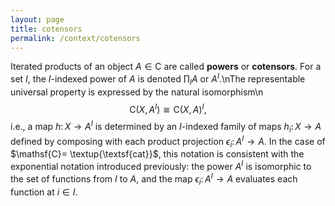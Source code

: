```yaml
---
layout: page
title: cotensors
permalink: /context/cotensors
---
```

Iterated products of an object $A \in \mathsf{C}$ are called **powers** or **cotensors**. For a set $I$, the $I$-indexed power of $A$ is denoted $\prod_I A$ or $A^I$.\nThe representable universal property is expressed by the natural isomorphism\n$$ \mathsf{C}(X,A^I) \cong \mathsf{C} (X,A)^I,$$ i.e., a map $h \colon X \to A^I$ is determined by an $I$-indexed family of maps $h_i \colon X \to A$ defined by composing with each product projection $\epsilon_i \colon A^I \to A$. In the case of $\mathsf{C}= \textup{\textsf{cat}}$, this notation is consistent with the exponential notation introduced previously: the power $A^I$ is isomorphic to the set of functions from $I$ to $A$, and the map $\epsilon_i \colon A^I \to A$ evaluates each function at $i \in I$.
